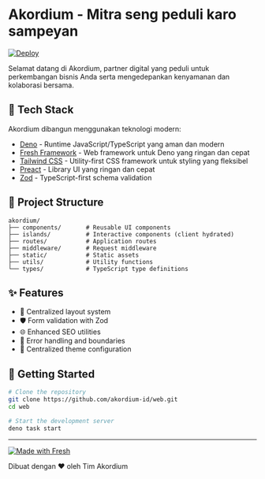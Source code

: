 # Akordium - Mitra seng peduli karo sampeyan

[![Deploy](https://github.com/akordium-id/web/actions/workflows/deploy.yml/badge.svg)](https://github.com/akordium-id/web/actions/workflows/deploy.yml)

Selamat datang di Akordium, partner digital yang peduli untuk perkembangan bisnis Anda serta mengedepankan kenyamanan dan kolaborasi bersama.

## 🚀 Tech Stack

Akordium dibangun menggunakan teknologi modern:

- [Deno](https://deno.land/) - Runtime JavaScript/TypeScript yang aman dan modern
- [Fresh Framework](https://fresh.deno.dev/) - Web framework untuk Deno yang ringan dan cepat
- [Tailwind CSS](https://tailwindcss.com/) - Utility-first CSS framework untuk styling yang fleksibel
- [Preact](https://preactjs.com/) - Library UI yang ringan dan cepat
- [Zod](https://zod.dev/) - TypeScript-first schema validation

## 📂 Project Structure

```
akordium/
├── components/       # Reusable UI components
├── islands/          # Interactive components (client hydrated)
├── routes/           # Application routes
├── middleware/       # Request middleware
├── static/           # Static assets
├── utils/            # Utility functions
└── types/            # TypeScript type definitions
```

## ✨ Features

- 🔄 Centralized layout system
- 🛡️ Form validation with Zod
- 🌐 Enhanced SEO utilities
- 🚨 Error handling and boundaries
- 🎨 Centralized theme configuration

## 🚀 Getting Started

```bash
# Clone the repository
git clone https://github.com/akordium-id/web.git
cd web

# Start the development server
deno task start
```

---

[![Made with Fresh](https://fresh.deno.dev/fresh-badge.svg)](https://fresh.deno.dev)

Dibuat dengan ❤️ oleh Tim Akordium
